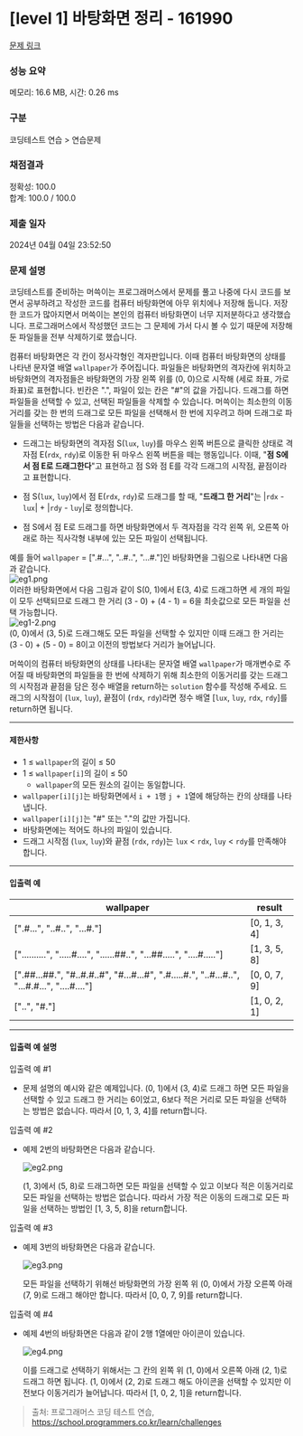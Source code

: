 # [level 1] 바탕화면 정리 - 161990 

[문제 링크](https://school.programmers.co.kr/learn/courses/30/lessons/161990) 

### 성능 요약

메모리: 16.6 MB, 시간: 0.26 ms

### 구분

코딩테스트 연습 > 연습문제

### 채점결과

정확성: 100.0<br/>합계: 100.0 / 100.0

### 제출 일자

2024년 04월 04일 23:52:50

### 문제 설명

<p style="user-select: auto !important;">코딩테스트를 준비하는 머쓱이는 프로그래머스에서 문제를 풀고 나중에 다시 코드를 보면서 공부하려고 작성한 코드를 컴퓨터 바탕화면에 아무 위치에나 저장해 둡니다. 저장한 코드가 많아지면서 머쓱이는 본인의 컴퓨터 바탕화면이 너무 지저분하다고 생각했습니다. 프로그래머스에서 작성했던 코드는 그 문제에 가서 다시 볼 수 있기 때문에 저장해 둔 파일들을 전부 삭제하기로 했습니다.</p>

<p style="user-select: auto !important;">컴퓨터 바탕화면은 각 칸이 정사각형인 격자판입니다. 이때 컴퓨터 바탕화면의 상태를 나타낸 문자열 배열 <code style="user-select: auto !important;">wallpaper</code>가 주어집니다. 파일들은 바탕화면의 격자칸에 위치하고 바탕화면의 격자점들은 바탕화면의 가장 왼쪽 위를 (0, 0)으로 시작해 (세로 좌표, 가로 좌표)로 표현합니다. 빈칸은 ".", 파일이 있는 칸은 "#"의 값을 가집니다. 드래그를 하면 파일들을 선택할 수 있고, 선택된 파일들을 삭제할 수 있습니다. 머쓱이는 최소한의 이동거리를 갖는 한 번의 드래그로 모든 파일을 선택해서 한 번에 지우려고 하며 드래그로 파일들을 선택하는 방법은 다음과 같습니다.</p>

<ul style="user-select: auto !important;">
<li style="user-select: auto !important;"><p style="user-select: auto !important;">드래그는 바탕화면의 격자점 S(<code style="user-select: auto !important;">lux</code>, <code style="user-select: auto !important;">luy</code>)를 마우스 왼쪽 버튼으로 클릭한 상태로 격자점 E(<code style="user-select: auto !important;">rdx</code>, <code style="user-select: auto !important;">rdy</code>)로 이동한 뒤 마우스 왼쪽 버튼을 떼는 행동입니다. 이때, "<strong style="user-select: auto !important;">점 S에서 점 E로 드래그한다</strong>"고 표현하고 점 S와 점 E를 각각 드래그의 시작점, 끝점이라고 표현합니다.</p></li>
<li style="user-select: auto !important;"><p style="user-select: auto !important;">점 S(<code style="user-select: auto !important;">lux</code>, <code style="user-select: auto !important;">luy</code>)에서 점 E(<code style="user-select: auto !important;">rdx</code>, <code style="user-select: auto !important;">rdy</code>)로 드래그를 할 때, "<strong style="user-select: auto !important;">드래그 한 거리</strong>"는 |<code style="user-select: auto !important;">rdx</code> - <code style="user-select: auto !important;">lux</code>| + |<code style="user-select: auto !important;">rdy</code> - <code style="user-select: auto !important;">luy</code>|로 정의합니다.</p></li>
<li style="user-select: auto !important;"><p style="user-select: auto !important;">점 S에서 점 E로 드래그를 하면 바탕화면에서 두 격자점을 각각 왼쪽 위, 오른쪽 아래로 하는 직사각형 내부에 있는 모든 파일이 선택됩니다.</p></li>
</ul>

<p style="user-select: auto !important;">예를 들어 <code style="user-select: auto !important;">wallpaper</code> = [".#...", "..#..", "...#."]인 바탕화면을 그림으로 나타내면 다음과 같습니다.<br style="user-select: auto !important;">
<img src="https://grepp-programmers.s3.ap-northeast-2.amazonaws.com/files/production/ec8b3f44-17e9-4044-8117-fad0f1f4402f/eg1.png" title="" alt="eg1.png" style="user-select: auto !important;"><br style="user-select: auto !important;">
이러한 바탕화면에서 다음 그림과 같이 S(0, 1)에서 E(3, 4)로 드래그하면  세 개의 파일이 모두 선택되므로  드래그 한 거리 (3 - 0) + (4 - 1) = 6을 최솟값으로 모든 파일을 선택 가능합니다.<br style="user-select: auto !important;">
<img src="https://grepp-programmers.s3.ap-northeast-2.amazonaws.com/files/production/e69e8776-4e56-4abb-b2a7-3dc695620ef4/eg1-2.png" title="" alt="eg1-2.png" style="user-select: auto !important;"><br style="user-select: auto !important;">
(0, 0)에서 (3, 5)로 드래그해도 모든 파일을 선택할 수 있지만 이때 드래그 한 거리는 (3 - 0) + (5 - 0) = 8이고 이전의 방법보다 거리가 늘어납니다.</p>

<p style="user-select: auto !important;">머쓱이의 컴퓨터 바탕화면의 상태를 나타내는 문자열 배열 <code style="user-select: auto !important;">wallpaper</code>가 매개변수로 주어질 때 바탕화면의 파일들을 한 번에 삭제하기 위해 최소한의 이동거리를 갖는 드래그의 시작점과 끝점을 담은 정수 배열을 return하는 <code style="user-select: auto !important;">solution</code> 함수를 작성해 주세요. 드래그의 시작점이 (<code style="user-select: auto !important;">lux</code>, <code style="user-select: auto !important;">luy</code>), 끝점이 (<code style="user-select: auto !important;">rdx</code>, <code style="user-select: auto !important;">rdy</code>)라면 정수 배열 [<code style="user-select: auto !important;">lux</code>, <code style="user-select: auto !important;">luy</code>, <code style="user-select: auto !important;">rdx</code>, <code style="user-select: auto !important;">rdy</code>]를 return하면 됩니다.</p>

<hr style="user-select: auto !important;">

<h4 style="user-select: auto !important;">제한사항</h4>

<ul style="user-select: auto !important;">
<li style="user-select: auto !important;"> 1 ≤ <code style="user-select: auto !important;">wallpaper</code>의 길이 ≤ 50</li>
<li style="user-select: auto !important;">1 ≤ <code style="user-select: auto !important;">wallpaper[i]</code>의 길이 ≤ 50

<ul style="user-select: auto !important;">
<li style="user-select: auto !important;"><code style="user-select: auto !important;">wallpaper</code>의 모든 원소의 길이는 동일합니다.</li>
</ul></li>
<li style="user-select: auto !important;"><code style="user-select: auto !important;">wallpaper[i][j]</code>는 바탕화면에서 <code style="user-select: auto !important;">i + 1</code>행 <code style="user-select: auto !important;">j + 1</code>열에 해당하는 칸의 상태를 나타냅니다.</li>
<li style="user-select: auto !important;"><code style="user-select: auto !important;">wallpaper[i][j]</code>는 "#" 또는 "."의 값만 가집니다.</li>
<li style="user-select: auto !important;">바탕화면에는 적어도 하나의 파일이 있습니다.</li>
<li style="user-select: auto !important;">드래그 시작점 (<code style="user-select: auto !important;">lux</code>, <code style="user-select: auto !important;">luy</code>)와 끝점 (<code style="user-select: auto !important;">rdx</code>, <code style="user-select: auto !important;">rdy</code>)는 <code style="user-select: auto !important;">lux</code> &lt; <code style="user-select: auto !important;">rdx</code>, <code style="user-select: auto !important;">luy</code> &lt; <code style="user-select: auto !important;">rdy</code>를 만족해야 합니다.</li>
</ul>

<hr style="user-select: auto !important;">

<h4 style="user-select: auto !important;">입출력 예</h4>
<table class="table" style="user-select: auto !important;">
        <thead style="user-select: auto !important;"><tr style="user-select: auto !important;">
<th style="user-select: auto !important;">wallpaper</th>
<th style="user-select: auto !important;">result</th>
</tr>
</thead>
        <tbody style="user-select: auto !important;"><tr style="user-select: auto !important;">
<td style="user-select: auto !important;">[".#...", "..#..", "...#."]</td>
<td style="user-select: auto !important;">[0, 1, 3, 4]</td>
</tr>
<tr style="user-select: auto !important;">
<td style="user-select: auto !important;">["..........", ".....#....", "......##..", "...##.....", "....#....."]</td>
<td style="user-select: auto !important;">[1, 3, 5, 8]</td>
</tr>
<tr style="user-select: auto !important;">
<td style="user-select: auto !important;">[".##...##.", "#..#.#..#", "#...#...#", ".#.....#.", "..#...#..", "...#.#...", "....#...."]</td>
<td style="user-select: auto !important;">[0, 0, 7, 9]</td>
</tr>
<tr style="user-select: auto !important;">
<td style="user-select: auto !important;">["..", "#."]</td>
<td style="user-select: auto !important;">[1, 0, 2, 1]</td>
</tr>
</tbody>
      </table>
<hr style="user-select: auto !important;">

<h4 style="user-select: auto !important;">입출력 예 설명</h4>

<p style="user-select: auto !important;">입출력 예 #1</p>

<ul style="user-select: auto !important;">
<li style="user-select: auto !important;">문제 설명의 예시와 같은 예제입니다. (0, 1)에서 (3, 4)로 드래그 하면 모든 파일을 선택할 수 있고 드래그 한 거리는 6이었고, 6보다 적은 거리로 모든 파일을 선택하는 방법은 없습니다. 따라서 [0, 1, 3, 4]를 return합니다.</li>
</ul>

<p style="user-select: auto !important;">입출력 예 #2</p>

<ul style="user-select: auto !important;">
<li style="user-select: auto !important;"><p style="user-select: auto !important;">예제 2번의 바탕화면은 다음과 같습니다.</p>

<p style="user-select: auto !important;"><img src="https://grepp-programmers.s3.ap-northeast-2.amazonaws.com/files/production/8bf4e2ba-1700-4231-a6ed-c18455919928/eg2.png" title="" alt="eg2.png" style="user-select: auto !important;"></p>

<p style="user-select: auto !important;">(1, 3)에서 (5, 8)로 드래그하면 모든 파일을 선택할 수 있고 이보다 적은 이동거리로 모든 파일을 선택하는 방법은 없습니다. 따라서 가장 적은 이동의 드래그로 모든 파일을 선택하는 방법인 [1, 3, 5, 8]을 return합니다.</p></li>
</ul>

<p style="user-select: auto !important;">입출력 예 #3</p>

<ul style="user-select: auto !important;">
<li style="user-select: auto !important;"><p style="user-select: auto !important;">예제 3번의 바탕화면은 다음과 같습니다.</p>

<p style="user-select: auto !important;"><img src="https://grepp-programmers.s3.ap-northeast-2.amazonaws.com/files/production/7cc308f7-b8d7-482e-9e06-18bc1133aea0/eg3.png" title="" alt="eg3.png" style="user-select: auto !important;"></p>

<p style="user-select: auto !important;">모든 파일을 선택하기 위해선 바탕화면의 가장 왼쪽 위 (0, 0)에서 가장 오른쪽 아래 (7, 9)로 드래그 해야만 합니다. 따라서 [0, 0, 7, 9]를 return합니다.</p></li>
</ul>

<p style="user-select: auto !important;">입출력 예 #4</p>

<ul style="user-select: auto !important;">
<li style="user-select: auto !important;"><p style="user-select: auto !important;">예제 4번의 바탕화면은 다음과 같이 2행 1열에만 아이콘이 있습니다.</p>

<p style="user-select: auto !important;"><img src="https://grepp-programmers.s3.ap-northeast-2.amazonaws.com/files/production/5f726562-04dd-4056-8dd7-e58d1519f6ec/eg4.png" title="" alt="eg4.png" style="user-select: auto !important;"></p>

<p style="user-select: auto !important;">이를 드래그로 선택하기 위해서는 그 칸의 왼쪽 위 (1, 0)에서 오른쪽 아래 (2, 1)로 드래그 하면 됩니다. (1, 0)에서 (2, 2)로 드래그 해도 아이콘을 선택할 수 있지만 이전보다 이동거리가 늘어납니다. 따라서 [1, 0, 2, 1]을 return합니다.</p></li>
</ul>


> 출처: 프로그래머스 코딩 테스트 연습, https://school.programmers.co.kr/learn/challenges